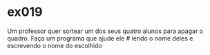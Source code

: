 # ex019
 Um professor quer sortear um dos seus quatro alunos para apagar o quadro. Faça um programa que ajude ele # lendo o nome deles e escrevendo o nome do escolhido
